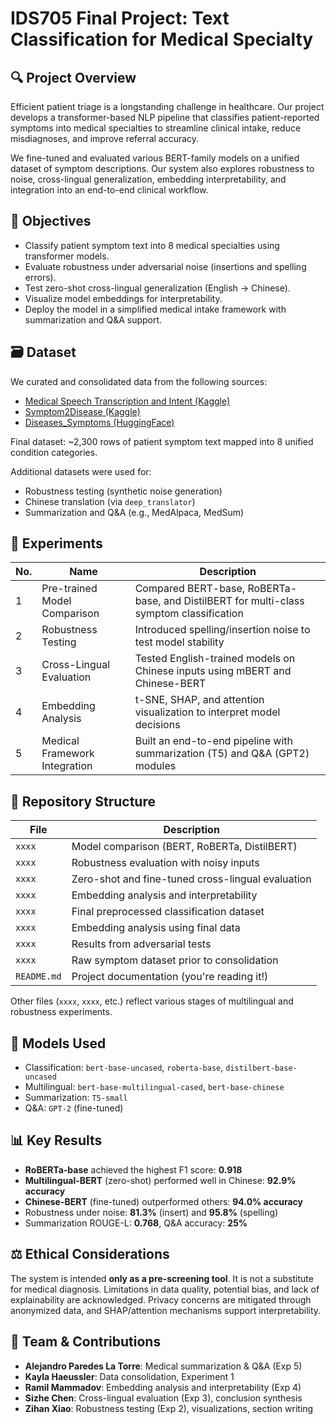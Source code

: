 # IDS705 Final Project: Text Classification for Medical Specialty

## 🔍 Project Overview
Efficient patient triage is a longstanding challenge in healthcare. Our project develops a transformer-based NLP pipeline that classifies patient-reported symptoms into medical specialties to streamline clinical intake, reduce misdiagnoses, and improve referral accuracy.

We fine-tuned and evaluated various BERT-family models on a unified dataset of symptom descriptions. Our system also explores robustness to noise, cross-lingual generalization, embedding interpretability, and integration into an end-to-end clinical workflow.

## 🎯 Objectives
- Classify patient symptom text into 8 medical specialties using transformer models.
- Evaluate robustness under adversarial noise (insertions and spelling errors).
- Test zero-shot cross-lingual generalization (English → Chinese).
- Visualize model embeddings for interpretability.
- Deploy the model in a simplified medical intake framework with summarization and Q&A support.

## 🗃️ Dataset
We curated and consolidated data from the following sources:
- [Medical Speech Transcription and Intent (Kaggle)](https://www.kaggle.com/datasets/paultimothymooney/medical-speech-transcription-and-intent)
- [Symptom2Disease (Kaggle)](https://www.kaggle.com/datasets/niyarrbarman/symptom2disease)
- [Diseases_Symptoms (HuggingFace)](https://huggingface.co/datasets/QuyenAnhDE/Diseases_Symptoms)

Final dataset: ~2,300 rows of patient symptom text mapped into 8 unified condition categories.

Additional datasets were used for:
- Robustness testing (synthetic noise generation)
- Chinese translation (via `deep_translator`)
- Summarization and Q&A (e.g., MedAlpaca, MedSum)

## 🧪 Experiments
| No. | Name | Description |
|----|------|-------------|
| 1 | Pre-trained Model Comparison | Compared BERT-base, RoBERTa-base, and DistilBERT for multi-class symptom classification |
| 2 | Robustness Testing | Introduced spelling/insertion noise to test model stability |
| 3 | Cross-Lingual Evaluation | Tested English-trained models on Chinese inputs using mBERT and Chinese-BERT |
| 4 | Embedding Analysis | t-SNE, SHAP, and attention visualization to interpret model decisions |
| 5 | Medical Framework Integration | Built an end-to-end pipeline with summarization (T5) and Q&A (GPT2) modules |

## 📁 Repository Structure
| File | Description |
|------|-------------|
| `xxxx` | Model comparison (BERT, RoBERTa, DistilBERT) |
| `xxxx` | Robustness evaluation with noisy inputs |
| `xxxx` | Zero-shot and fine-tuned cross-lingual evaluation |
| `xxxx` | Embedding analysis and interpretability |
| `xxxx` | Final preprocessed classification dataset |
| `xxxx` | Embedding analysis using final data |
| `xxxx` | Results from adversarial tests |
| `xxxx` | Raw symptom dataset prior to consolidation |
| `README.md` | Project documentation (you're reading it!) |

Other files (`xxxx`, `xxxx`, etc.) reflect various stages of multilingual and robustness experiments.

## 🧠 Models Used
- Classification: `bert-base-uncased`, `roberta-base`, `distilbert-base-uncased`
- Multilingual: `bert-base-multilingual-cased`, `bert-base-chinese`
- Summarization: `T5-small`
- Q&A: `GPT-2` (fine-tuned)

## 📊 Key Results
- **RoBERTa-base** achieved the highest F1 score: **0.918**
- **Multilingual-BERT** (zero-shot) performed well in Chinese: **92.9% accuracy**
- **Chinese-BERT** (fine-tuned) outperformed others: **94.0% accuracy**
- Robustness under noise: **81.3%** (insert) and **95.8%** (spelling)
- Summarization ROUGE-L: **0.768**, Q&A accuracy: **25%**

## ⚖️ Ethical Considerations
The system is intended **only as a pre-screening tool**. It is not a substitute for medical diagnosis. Limitations in data quality, potential bias, and lack of explainability are acknowledged. Privacy concerns are mitigated through anonymized data, and SHAP/attention mechanisms support interpretability.

## 👥 Team & Contributions
- **Alejandro Paredes La Torre**: Medical summarization & Q&A (Exp 5)
- **Kayla Haeussler**: Data consolidation, Experiment 1
- **Ramil Mammadov**: Embedding analysis and interpretability (Exp 4)
- **Sizhe Chen**: Cross-lingual evaluation (Exp 3), conclusion synthesis
- **Zihan Xiao**: Robustness testing (Exp 2), visualizations, section writing



